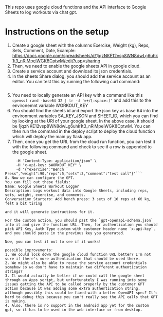 This repo uses google cloud functions and the API interface to Google Sheets to log workouts via chat gpt.

# Instructions on the setup

1. Create a google sheet with the columns Exercise,	Weight (kg),	Reps,	Sets,	Comment,	Date,
Example: https://docs.google.com/spreadsheets/d/1jqzNKE12vsp8WN8dwLg6uhk1t3_nRiMpeiWGK8CptwM/edit?usp=sharing
2. Then, we need to enable the google sheets API in google cloud.
3. Create a service account and download its json credentials.
4. In the sheets Share dialog, you should add the service account as an editor. You can test this by running the following curl command:
``` 

```
5. You need to locally generate an API key with a command like this `openssl rand -base64 32 | tr -d '=+/[:space:]'` and add this to the environemnt variable WORKOUT_KEY
6. You should find the sheets id and export the json key as base 64 into the environment variables SA_KEY_JSON and SHEET_ID, which you can find by looking at the URl of your google sheet. In the above case, it should be 1jqzNKE12vsp8WN8dwLg6uhk1t3_nRiMpeiWGK8CptwM. You can then run the command in the deploy script to deploy the cloud function which will deploy the main.py flask app. 
7. Then, once you get the URL from the cloud run function, you can test it with the following command and check to see if a row is appended to the google sheet.

```curl -X POST "$FUNC_URL/workout-entry" \
     -H "Content-Type: application/json" \
     -H "x-api-key: $WORKOUT_KEY" \
     -d '{"exercise":"Bench Press","weight":90,"reps":5,"sets":3,"comment":"test call"}'```
8. Now we can configure the GPT. 
You can fill out these fields:
Name: Google Sheets Workout Logger
Description: Logs workout data into Google Sheets, including reps, sets, weight, exercise, and comments.
Conversation Starters: Add bench press: 3 sets of 10 reps at 60 kg, felt a bit tiring

and it will generate isntructions for it.

For the custom action, you should past the `gpt-openapi-schema.json` into it and give the function URL. Then, for authentication you should pick API Key, Auth Type custom with customer header name `x-api-key`, and you should paste in the previous key you generated.

Now, you can test it out to see if it works!

possible improvements: 
1. We could lock down the google cloud function URL better? I'm not sure if there's more authentication that should be used there.
2. We might also be able to reuse the service account credentials somehow so we don't have to maintain two different authentication strings?
3. It would actually be better if we could call the google sheet through an Apps script, but unfortunately I was running into some issues getting the API to be called properly by the customer GPT action because it was adding some extra authentication string, although possibly this could be fixed with a better OpenAPI spec? It's hard to debug this because you can't really see the API calls that GPT is making.
4. Also, there is no support in the android app yet for the custom gpt, so it has to be used in the web interface or from desktop.